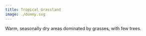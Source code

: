 ```yaml
---
title: Tropical Grassland
image: ./dummy.svg
---
```


Warm, seasonally dry areas dominated by grasses, with few trees.
